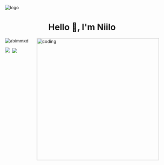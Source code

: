 ![logo](https://github.com/abimmxd/abimmxd/blob/main/homeSection2.c2f106d8.gif)
<h1 align="center">Hello 👋, I'm Niilo</h1>


<img align="right" alt="coding" width="400" src="https://data.whicdn.com/images/255672977/original.gif">
<p align="left"> <img src="https://komarev.com/ghpvc/?username=abimmxd&label=Profile%20views&color=0e75b6&style=flat" alt="abimmxd" /> </p>









<p><img align="left" src="https://github-readme-stats.vercel.app/api/top-langs?username=Raiskale&show_icons=true&locale=en&layout=compact" /></p>

<p>&nbsp;<img align="center" src="https://github-readme-stats.vercel.app/api?username=Raiskale&show_icons=true&locale=en"  /></p>

<p><img align="center" src="https://github-readme-streak-stats.herokuapp.com/?user=Raiskale /></p>
